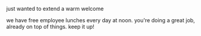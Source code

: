just wanted to extend a warm welcome

we have free employee lunches every day at noon. you're doing a great job, already on top of things. keep it up!